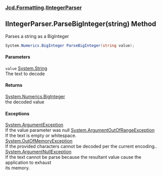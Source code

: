 ### [Jcd.Formatting](Jcd_Formatting.md 'Jcd.Formatting').[IIntegerParser](Jcd_Formatting_IIntegerParser.md 'Jcd.Formatting.IIntegerParser')
## IIntegerParser.ParseBigInteger(string) Method
Parses a string as a BigInteger  
```csharp
System.Numerics.BigInteger ParseBigInteger(string value);
```
#### Parameters
<a name='Jcd_Formatting_IIntegerParser_ParseBigInteger(string)_value'></a>
`value` [System.String](https://docs.microsoft.com/en-us/dotnet/api/System.String 'System.String')  
The text to decode
  
#### Returns
[System.Numerics.BigInteger](https://docs.microsoft.com/en-us/dotnet/api/System.Numerics.BigInteger 'System.Numerics.BigInteger')  
the decoded value
#### Exceptions
[System.ArgumentException](https://docs.microsoft.com/en-us/dotnet/api/System.ArgumentException 'System.ArgumentException')  
If the value parameter was null
[System.ArgumentOutOfRangeException](https://docs.microsoft.com/en-us/dotnet/api/System.ArgumentOutOfRangeException 'System.ArgumentOutOfRangeException')  
If the text is empty or whitespace.  
[System.OutOfMemoryException](https://docs.microsoft.com/en-us/dotnet/api/System.OutOfMemoryException 'System.OutOfMemoryException')  
If the provided characters cannot be decoded per the current encoding..  
[System.ArgumentNullException](https://docs.microsoft.com/en-us/dotnet/api/System.ArgumentNullException 'System.ArgumentNullException')  
If the text cannot be parse because the resultant value cause the application to exhaust  
its memory.  

